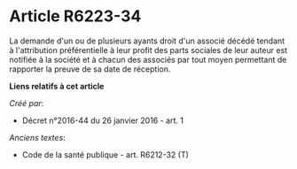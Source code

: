 # Article R6223-34

La demande d'un ou de plusieurs ayants droit d'un associé décédé tendant à l'attribution préférentielle à leur profit des
parts sociales de leur auteur est notifiée à la société et à chacun des associés par tout moyen permettant de rapporter la
preuve de sa date de réception.

**Liens relatifs à cet article**

_Créé par_:

  - Décret n°2016-44 du 26 janvier 2016 - art. 1

_Anciens textes_:

  - Code de la santé publique - art. R6212-32 (T)
